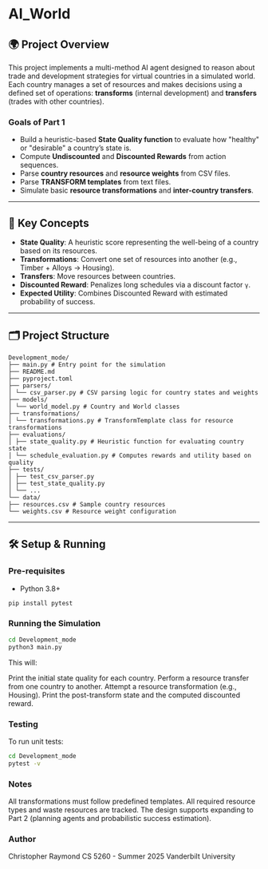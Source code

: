 # AI_World

## 🌍 Project Overview

This project implements a multi-method AI agent designed to reason about trade and development strategies for virtual countries in a simulated world. Each country manages a set of resources and makes decisions using a defined set of operations: **transforms** (internal development) and **transfers** (trades with other countries).

### Goals of Part 1

- Build a heuristic-based **State Quality function** to evaluate how "healthy" or "desirable" a country’s state is.
- Compute **Undiscounted** and **Discounted Rewards** from action sequences.
- Parse **country resources** and **resource weights** from CSV files.
- Parse **TRANSFORM templates** from text files.
- Simulate basic **resource transformations** and **inter-country transfers**.

---

## 🧠 Key Concepts

- **State Quality**: A heuristic score representing the well-being of a country based on its resources.
- **Transformations**: Convert one set of resources into another (e.g., Timber + Alloys → Housing).
- **Transfers**: Move resources between countries.
- **Discounted Reward**: Penalizes long schedules via a discount factor `γ`.
- **Expected Utility**: Combines Discounted Reward with estimated probability of success.

---

## 🗂 Project Structure

```
Development_mode/
├── main.py # Entry point for the simulation
├── README.md
├── pyproject.toml
├── parsers/
│ └── csv_parser.py # CSV parsing logic for country states and weights
├── models/
│ └── world_model.py # Country and World classes
├── transformations/
│ └── transformations.py # TransformTemplate class for resource transformations
├── evaluations/
│ ├── state_quality.py # Heuristic function for evaluating country state
│ └── schedule_evaluation.py # Computes rewards and utility based on quality
├── tests/
│ ├── test_csv_parser.py
│ ├── test_state_quality.py
│ └── ...
└── data/
├── resources.csv # Sample country resources
└── weights.csv # Resource weight configuration
```

---

## 🛠 Setup & Running

### Pre-requisites

- Python 3.8+

```
pip install pytest
```

### Running the Simulation

```bash
cd Development_mode
python3 main.py
```

This will:

Print the initial state quality for each country.
Perform a resource transfer from one country to another.
Attempt a resource transformation (e.g., Housing).
Print the post-transform state and the computed discounted reward.

### Testing

To run unit tests:

```bash
cd Development_mode
pytest -v
```

### Notes

All transformations must follow predefined templates.
All required resource types and waste resources are tracked.
The design supports expanding to Part 2 (planning agents and probabilistic success estimation).

### Author

Christopher Raymond
CS 5260 - Summer 2025
Vanderbilt University
